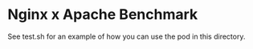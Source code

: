 # Nginx x Apache Benchmark

See test.sh for an example of how you can use the pod in this directory.
